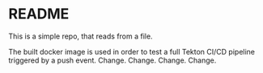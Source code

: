 # README

This is a simple repo, that reads from a file.

The built docker image is used in order to test a full Tekton CI/CD
pipeline triggered by a push event. Change. Change. Change. Change.